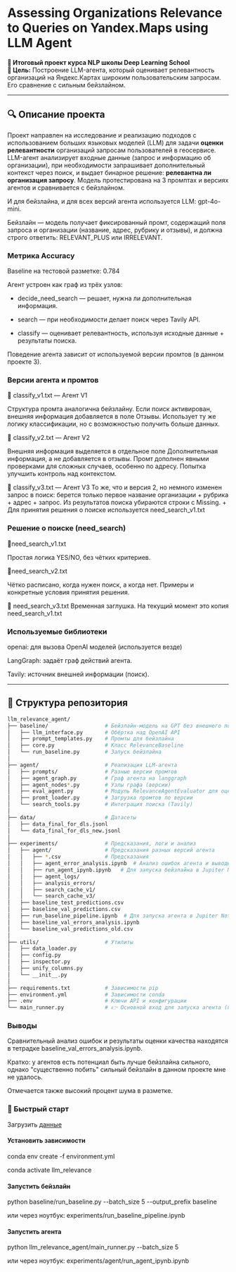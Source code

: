 # Assessing Organizations Relevance to Queries on Yandex.Maps using LLM Agent

**📍 Итоговый проект курса NLP школы Deep Learning School**  
**🎯 Цель:** Построение LLM-агента, который оценивает релевантность организаций на Яндекс.Картах широким пользовательским запросам. Его сравнение с сильным бейзлайном.

---

## 🔍 Описание проекта

Проект направлен на исследование и реализацию подходов с использованием больших языковых моделей (LLM) для задачи **оценки релевантности** организаций запросам пользователей в геосервисе.  
LLM-агент анализирует входные данные (запрос и информацию об организации), при необходимости запрашивает дополнительный контекст через поиск, и выдает бинарное решение: **релевантна ли организация запросу**. Модель протестирована на 3 промптах и версиях агентов и сравнивается с бейзлайном.

И для бейзлайна, и для всех версий агента используется LLM: gpt-4o-mini.

Бейзлайн — модель получает фиксированный промт, содержащий поля запроса и организации (название, адрес, рубрику и отзывы), и должна строго ответить: RELEVANT_PLUS или IRRELEVANT.

### Метрика Accuracy
Baseline на тестовой разметке: 0.784

Агент устроен как граф из трёх узлов:

* decide_need_search — решает, нужна ли дополнительная информация.

* search — при необходимости делает поиск через Tavily API.

* classify — оценивает релевантность, используя исходные данные + результаты поиска.

Поведение агента зависит от используемой версии промтов (в данном проекте 3).

### Версии агента и промтов

🔸 classify_v1.txt — Агент V1

Структура промта аналогична бейзлайну.
Если поиск активирован, внешняя информация добавляется в поле Отзывы.
Использует ту же логику классификации, но с возможностью получить больше данных.

🔸 classify_v2.txt — Агент V2

Внешняя информация выделяется в отдельное поле Дополнительная информация, а не добавляется в отзывы.
Промт дополнен явными проверками для сложных случаев, особенно по адресу.
Попытка улучшить контроль над контекстом.

🔸 classify_v3.txt — Агент V3
То же, что и версия 2, но немного изменен запрос в поиск: берется только первое название организации + рубрика + адрес + запрос. Из результатов поиска убираются строки с Missing. + Для принятия решения о поиске используется need_search_v1.txt

### Решение о поиске (need_search)

🔸need_search_v1.txt

Простая логика YES/NO, без чётких критериев.

🔸need_search_v2.txt

Чётко расписано, когда нужен поиск, а когда нет. Примеры и конкретные условия принятия решения.

🔸  need_search_v3.txt
Временная заглушка. На текущий момент это копия need_search_v1.txt

### Используемые библиотеки
openai: для вызова OpenAI моделей (используется везде)

LangGraph: задаёт граф действий агента.

Tavily: источник внешней информации (поиск).

---
## 📁 Структура репозитория

```bash
llm_relevance_agent/
├── baseline/                  # Бейзлайн-модель на GPT без внешнего поиска
│   ├── llm_interface.py       # Обёртка над OpenAI API
│   ├── prompt_templates.py    # Промты для бейзлайна
│   ├── core.py                # Класс RelevanceBaseline
│   └── run_baseline.py        # Запуск бейзлайна 
│
├── agent/                     # Реализация LLM-агента
│   ├── prompts/               # Разные версии промтов
│   ├── agent_graph.py         # Граф агента на langgraph
│   ├── agent_nodes*.py        # Узлы графа (версии)
│   ├── eval_agent.py          # Модуль RelevanceAgentEvaluator для оценки агента
│   ├── promt_loader.py        # Загрузка промтов по версии
│   └── search_tools.py        # Интеграция поиска (Tavily)
│
├── data/                      # Датасеты 
│   ├── data_final_for_dls.jsonl   
│   └── data_final_for_dls_new.jsonl 
│
├── experiments/               # Предсказания, логи и анализ
│   ├── agent/                 # Предсказания разных версий агента
│   │   ├── *.csv              # Предсказания
│   │   ├── agent_error_analysis.ipynb  # Анализ ошибок агента и выводы проекта 
│   │   ├── run_agent_ipynb.ipynb   # Для запуска бейзлайна в Jupiter Notebook. Сохранены результаты запусков. 
│   │   ├── agent_logs/
│   │   ├── analysis_errors/
│   │   ├── search_cache_v1/
│   │   └── search_cache_v3/
│   ├── baseline_test_predictions.csv
│   ├── baseline_val_predictions.csv
│   ├── run_baseline_pipeline.ipynb  # Для запуска агента в Jupiter Notebook 
│   ├── baseline_val_errors_analysis.ipynb
│   └── baseline_val_predictions_old.csv
│
├── utils/                     # Утилиты
│   ├── data_loader.py
│   ├── config.py
│   ├── inspector.py
│   ├── unify_columns.py
│   └── __init__.py
│
├── requirements.txt           # Зависимости pip
├── environment.yml            # Зависимости conda
├── .env                       # Ключи API и конфигурации
└── main_runner.py             # 👉 Основной вход для запуска агента (построение графа, прогон по данным, оценка и сохранение предсказаний)
```

### Выводы

Сравнительный анализ ошибок и результаты оценки качества находятся в тетрадке baseline_val_errors_analysis.ipynb.

Кратко: у агентов есть потенциал быть лучше бейзлайна сильного, однако "существенно побить" сильный бейзлайн в данном проекте мне не удалось.

Отмечается также высокий процент шума в разметке.

### 🚀 Быстрый старт

Загрузить [данные](https://drive.google.com/file/d/1WADIWzvNcQTA6X4FGYKV6f0m1z0URYhj/view?usp=sharing)

#### Установить зависимости

conda env create -f environment.yml

conda activate llm_relevance

#### Запустить бейзлайн
python baseline/run_baseline.py --batch_size 5 --output_prefix baseline

или через ноутбук:
experiments/run_baseline_pipeline.ipynb

#### Запустить агента
python llm_relevance_agent/main_runner.py --batch_size 5

или через ноутбук:
experiments/agent/run_agent_ipynb.ipynb



